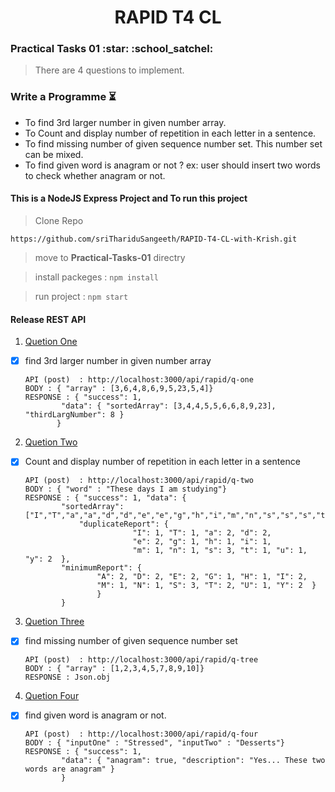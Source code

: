 <h1 align="center">RAPID T4 CL</h1>
<h3>Practical Tasks 01 :star: :school_satchel: </h3> 

> There are 4 questions to implement.

### Write a Programme :hourglass_flowing_sand:

- To find 3rd larger number in given number array.
- To Count and display number of repetition in each letter in a sentence.
- To find missing number of given sequence number set. This number set can be mixed.
- To find given word is anagram or not ?
	ex: user should insert two words to check whether anagram or not.

#### This is a NodeJS Express Project and To run this project

> Clone Repo 
````
https://github.com/sriThariduSangeeth/RAPID-T4-CL-with-Krish.git
````
> move to **Practical-Tasks-01** directry

> install packeges :
	````
	npm install
	````
	
> run project :
	````
	npm start
	````

#### Release REST API

1. [Quetion One](./api/qOne/rapid.qOne.service.js)
  - [x] find 3rd larger number in given number array

	```
	API (post)  : http://localhost:3000/api/rapid/q-one
	BODY : { "array" : [3,6,4,8,6,9,5,23,5,4]}
	RESPONSE : { "success": 1,
  			"data": { "sortedArray": [3,4,4,5,5,6,6,8,9,23], "thirdLargNumber": 8 }
		   }	
	```

2. [Quetion Two](./api/qTwo/rapid.qTwo.service.js)
  - [x] Count and display number of repetition in each letter in a sentence

	```
	API (post)  : http://localhost:3000/api/rapid/q-two
	BODY : { "word" : "These days I am studying"}
	RESPONSE : { "success": 1, "data": {
			"sortedArray": ["I","T","a","a","d","d","e","e","g","h","i","m","n","s","s","s","t","u","y","y"],
        		"duplicateReport": {
            				"I": 1,	"T": 1,	"a": 2,	"d": 2,
            				"e": 2,	"g": 1,	"h": 1,	"i": 1,
            				"m": 1,	"n": 1,	"s": 3,	"t": 1,	"u": 1,	"y": 2	},
			"minimumReport": {	
					"A": 2,	"D": 2,	"E": 2,	"G": 1,	"H": 1,	"I": 2,	
					"M": 1,	"N": 1,	"S": 3,	"T": 2,	"U": 1,	"Y": 2	}
					}
			}
	
	```
3. [Quetion Three](./api/qTree/rapid.qTree.service.js)
  - [x] find missing number of given sequence number set

	```
	API (post)  : http://localhost:3000/api/rapid/q-tree
	BODY : { "array" : [1,2,3,4,5,7,8,9,10]}
	RESPONSE : Json.obj
	
	```
4. [Quetion Four](./api/qFour/rapid.qFour.service.js)
  - [x] find given word is anagram or not.

	```
	API (post)  : http://localhost:3000/api/rapid/q-four
	BODY : { "inputOne" : "Stressed", "inputTwo" : "Desserts"}
	RESPONSE : { "success": 1, 
			"data": { "anagram": true, "description": "Yes... These two words are anagram" }
			}
	
	```
